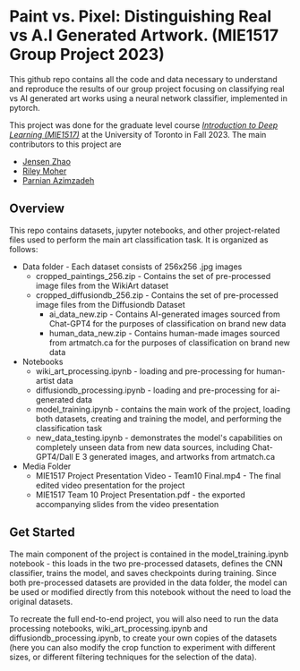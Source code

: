 # Paint vs. Pixel: Distinguishing Real vs A.I Generated Artwork. (MIE1517 Group Project 2023)
This github repo contains all the code and data necessary to understand and reproduce the results of our group project focusing on classifying real vs AI generated art works using a neural network classifier, implemented in pytorch.

This project was done for the graduate level course  *[Introduction to Deep Learning (MIE1517)](https://www.mie.utoronto.ca/programs/graduate/course-descriptions/#MIE1517H)* at the University of Toronto in Fall 2023.
The main contributors to this project are
- [Jensen Zhao](https://www.linkedin.com/in/jensen-zhao)
- [Riley Moher](https://linktr.ee/rileymomo)
- [Parnian Azimzadeh](https://www.linkedin.com/in/parnian-azimzadeh)

##  Overview
This repo contains datasets, jupyter notebooks, and other project-related files used to perform the main art classification task. It is organized as follows:

 - Data folder - Each dataset consists of 256x256 .jpg images
	 - cropped_paintings_256.zip - Contains the set of pre-processed image files from the WikiArt dataset
	 - cropped_diffusiondb_256.zip - Contains the set of pre-processed image files from the Diffusiondb Dataset
    	 - ai_data_new.zip - Contains AI-generated images sourced from Chat-GPT4 for the purposes of classification on brand new data
         - human_data_new.zip - Contains human-made images sourced from artmatch.ca for the purposes of classification on brand new data
 - Notebooks
	 - wiki_art_processing.ipynb - loading and pre-processing for human-artist data
	 - diffusiondb_processing.ipynb - loading and pre-processing for ai-generated data
	 - model_training.ipynb - contains the main work of the project, loading both datasets, creating and training the model, and performing the classification task
	 - new_data_testing.ipynb - demonstrates the model's capabilities on completely unseen data from new data sources, including Chat-GPT4/Dall E 3 generated images, and artworks from artmatch.ca
 - Media Folder
	 - MIE1517 Project Presentation Video - Team10 Final.mp4 - The final edited video presentation for the project
	 - MIE1517 Team 10 Project Presentation.pdf - the exported accompanying slides from the video presentation

## Get Started
The main component of the project is contained in the model_training.ipynb notebook - this loads in the two pre-processed datasets, defines the CNN classifier, trains the model, and saves checkpoints during training. Since both pre-processed datasets are provided in the data folder, the model can be used or modified directly from this notebook without the need to load the original datasets. 

To recreate the full end-to-end project, you will also need to run the data processing notebooks, wiki_art_processing.ipynb and diffusiondb_processing.ipynb, to create your own copies of the datasets (here you can also modify the crop function to experiment with different sizes, or different filtering techniques for the selection of the data). 
